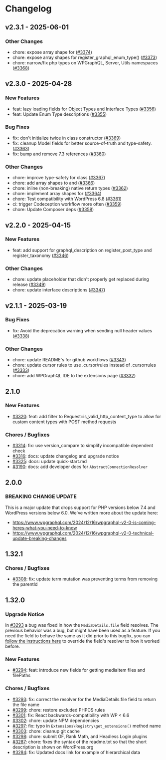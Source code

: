 # Changelog

## v2.3.1 - 2025-06-01

### Other Changes

- chore: expose array shape for   ([#3374](https://github.com/jasonbahl/automation-tests/pull/3374))
- chore: expose array shapes for register_graphql_enum_type()  ([#3373](https://github.com/jasonbahl/automation-tests/pull/3373))
- chore: narrow/fix php types on WPGraphQL, Server, Utils namespaces ([#3368](https://github.com/jasonbahl/automation-tests/pull/3368))

## v2.3.0 - 2025-04-28

### New Features

- feat: lazy loading fields for Object Types and Interface Types ([#3356](https://github.com/jasonbahl/automation-tests/pull/3356))
- feat: Update Enum Type descriptions ([#3355](https://github.com/jasonbahl/automation-tests/pull/3355))

### Bug Fixes

- fix: don't initialize  twice in class constructor ([#3369](https://github.com/jasonbahl/automation-tests/pull/3369))
- fix: cleanup Model fields for better source-of-truth and type-safety. ([#3363](https://github.com/jasonbahl/automation-tests/pull/3363))
- fix: bump  and remove 7.3 references ([#3360](https://github.com/jasonbahl/automation-tests/pull/3360))

### Other Changes

- chore: improve type-safety for  class ([#3367](https://github.com/jasonbahl/automation-tests/pull/3367))
- chore: add array shapes to  and  ([#3366](https://github.com/jasonbahl/automation-tests/pull/3366))
- chore: inline (non-breaking) native return types ([#3362](https://github.com/jasonbahl/automation-tests/pull/3362))
- chore: implement array shapes for  ([#3364](https://github.com/jasonbahl/automation-tests/pull/3364))
- chore: Test compatibility with WordPress 6.8 ([#3361](https://github.com/jasonbahl/automation-tests/pull/3361))
- ci: trigger Codeception workflow more often ([#3359](https://github.com/jasonbahl/automation-tests/pull/3359))
- chore: Update Composer deps ([#3358](https://github.com/jasonbahl/automation-tests/pull/3358))



## v2.2.0 - 2025-04-15

### New Features

- feat: add support for graphql_description on register_post_type and register_taxonomy ([#3346](https://github.com/jasonbahl/automation-tests/pull/3346))

### Other Changes

- chore: update  placeholder that didn't properly get replaced during release ([#3349](https://github.com/jasonbahl/automation-tests/pull/3349))
- chore: update interface descriptions ([#3347](https://github.com/jasonbahl/automation-tests/pull/3347))

## v2.1.1 - 2025-03-19

### Bug Fixes

- fix: Avoid the deprecation warning when sending null header values ([#3338](https://github.com/jasonbahl/automation-tests/pull/3338))

### Other Changes

- chore: update README's for github workflows ([#3343](https://github.com/jasonbahl/automation-tests/pull/3343))
- chore: update cursor rules to use .cursor/rules instead of .cursorrules ([#3333](https://github.com/jasonbahl/automation-tests/pull/3333))
- chore: add WPGraphQL IDE to the extensions page ([#3332](https://github.com/jasonbahl/automation-tests/pull/3332))



## 2.1.0

### New Features
- [#3320](https://github.com/wp-graphql/wp-graphql/pull/3320): feat: add filter to Request::is_valid_http_content_type to allow for custom content types with POST method requests

### Chores / Bugfixes
- [#3314](https://github.com/wp-graphql/wp-graphql/pull/3314): fix: use version_compare to simplify incompatible dependent check
- [#3316](https://github.com/wp-graphql/wp-graphql/pull/3316): docs: update changelog and upgrade notice
- [#3325](https://github.com/wp-graphql/wp-graphql/pull/3325): docs: update quick-start.md
- [#3190](https://github.com/wp-graphql/wp-graphql/pull/3190): docs: add developer docs for `AbstractConnectionResolver`

## 2.0.0

### BREAKING CHANGE UPDATE
This is a major update that drops support for PHP versions below 7.4 and WordPress versions below 6.0. We've written more about the update here:
- https://www.wpgraphql.com/2024/12/16/wpgraphql-v2-0-is-coming-heres-what-you-need-to-know
- https://www.wpgraphql.com/2024/12/16/wpgraphql-v2-0-technical-update-breaking-changes

## 1.32.1

### Chores / Bugfixes
- [#3308](https://github.com/wp-graphql/wp-graphql/pull/3308): fix: update term mutation was preventing terms from removing the parentId

## 1.32.0

### Upgrade Notice
In [#3293](https://github.com/wp-graphql/wp-graphql/pull/3293) a bug was fixed in how the `MediaDetails.file` field resolves. The previous behavior was a bug, but might have been used as a feature. If you need the field to behave the same as it did prior to this bugfix, you can [follow the instructions here](https://github.com/wp-graphql/wp-graphql/pull/3293) to override the field's resolver to how it worked before.

### New Features
- [#3294](https://github.com/wp-graphql/wp-graphql/pull/3294): feat: introduce new fields for getting mediaItem files and filePaths

### Chores / Bugfixes
- [#3293](https://github.com/wp-graphql/wp-graphql/pull/3293): fix: correct the resolver for the MediaDetails.file field to return the file name
- [#3299](https://github.com/wp-graphql/wp-graphql/pull/3299): chore: restore excluded PHPCS rules
- [#3301](https://github.com/wp-graphql/wp-graphql/pull/3301): fix: React backwards-compatibility with WP < 6.6
- [#3302](https://github.com/wp-graphql/wp-graphql/pull/3302): chore: update NPM dependencies
- [#3297](https://github.com/wp-graphql/wp-graphql/pull/3297): fix: typo in `Extensions\Registry\get_extensions()` method name
- [#3303](https://github.com/wp-graphql/wp-graphql/pull/3303): chore: cleanup git cache
- [#3298](https://github.com/wp-graphql/wp-graphql/pull/3298): chore: submit GF, Rank Math, and Headless Login plugins
- [#3287](https://github.com/wp-graphql/wp-graphql/pull/3287): chore: fixes the syntax of the readme.txt so that the short description is shown on WordPress.org
- [#3284](https://github.com/wp-graphql/wp-graphql/pull/3284): fix: Updated docs link for example of hierarchical data

